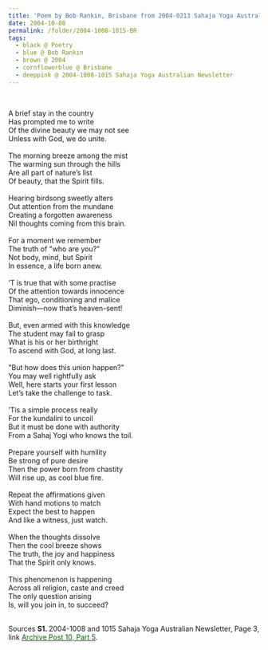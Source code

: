 ```yaml
---
title: 'Poem by Bob Rankin, Brisbane from 2004-0213 Sahaja Yoga Australian Newsletter, Page 1'
date: 2004-10-08
permalink: /folder/2004-1008-1015-BR
tags:
  - black @ Poetry
  - blue @ Bob Rankin
  - brown @ 2004
  - cornflowerblue @ Brisbane
  - deeppink @ 2004-1008-1015 Sahaja Yoga Australian Newsletter
---
```


<br>

<p>
A brief stay in the country<br>
Has prompted me to write<br>
Of the divine beauty we may not see<br>
Unless with God, we do unite.<br>
<br>
The morning breeze among the mist<br>
The warming sun through the hills<br>
Are all part of nature’s list<br>
Of beauty, that the Spirit fills.<br>
<br>
Hearing birdsong sweetly alters<br>
Out attention from the mundane<br>
Creating a forgotten awareness<br>
Nil thoughts coming from this brain.<br>
<br>
For a moment we remember<br>
The truth of "who are you?"<br>
Not body, mind, but Spirit<br>
In essence, a life born anew.<br>
<br>
’T is true that with some practise<br>
Of the attention towards innocence<br>
That ego, conditioning and malice<br>
Diminish—now that’s heaven-sent!<br>
<br>
But, even armed with this knowledge<br>
The student may fail to grasp<br>
What is his or her birthright<br>
To ascend with God, at long last.<br>
<br>
"But how does this union happen?"<br>
You may well rightfully ask<br>
Well, here starts your first lesson<br>
Let’s take the challenge to task.<br>
<br>
’Tis a simple process really<br>
For the kundalini to uncoil<br>
But it must be done with authority<br>
From a Sahaj Yogi who knows the toil.<br>
<br>
Prepare yourself with humility<br>
Be strong of pure desire<br>
Then the power born from chastity<br>
Will rise up, as cool blue fire.<br>
<br>
Repeat the affirmations given<br>
With hand motions to match<br>
Expect the best to happen<br>
And like a witness, just watch.<br>
<br>
When the thoughts dissolve<br>
Then the cool breeze shows<br>
The truth, the joy and happiness<br>
That the Spirit only knows.<br>
<br>
This phenomenon is happening<br>
Across all religion, caste and creed<br>
The only question arising<br>
Is, will you join in, to succeed?<br>
</p>

<br>

<wave-list>
<list-title color="DarkSeaGreen" width="40">Sources</list-title>
  <list-item color="BlanchedAlmond"  width="280"><b>S1. </b> 2004-1008 and 1015 Sahaja Yoga Australian Newsletter, Page 3, link <a href="https://seven-teams.github.io/archives/2023/0706-a"><font color="DarkGreen">Archive Post 10, Part 5</font></a>.</list-item>
</wave-list>